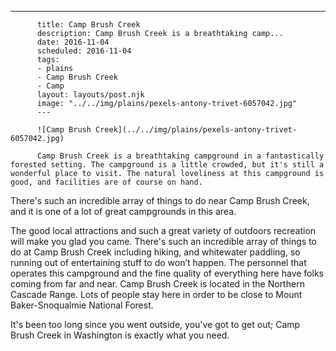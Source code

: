 ---
          title: Camp Brush Creek
          description: Camp Brush Creek is a breathtaking camp...
          date: 2016-11-04
          scheduled: 2016-11-04
          tags:
          - plains
          - Camp Brush Creek
          - Camp
          layout: layouts/post.njk
          image: "../../img/plains/pexels-antony-trivet-6057042.jpg"
          ---
          
          ![Camp Brush Creek](../../img/plains/pexels-antony-trivet-6057042.jpg)
          
          Camp Brush Creek is a breathtaking campground in a fantastically forested setting. The campground is a little crowded, but it's still a wonderful place to visit. The natural loveliness at this campground is good, and facilities are of course on hand.

There's such an incredible array of things to do near Camp Brush Creek, and it is one of a lot of great campgrounds in this area.

The good local attractions and such a great variety of outdoors recreation will make you glad you came. There's such an incredible array of things to do at Camp Brush Creek including hiking, and whitewater paddling, so running out of entertaining stuff to do won’t happen. The personnel that operates this campground and the fine quality of everything here have folks coming from far and near. Camp Brush Creek is located in the Northern Cascade Range. Lots of people stay here in order to be close to Mount Baker-Snoqualmie National Forest.

It's been too long since you went outside, you've got to get out; Camp Brush Creek in Washington is exactly what you need.